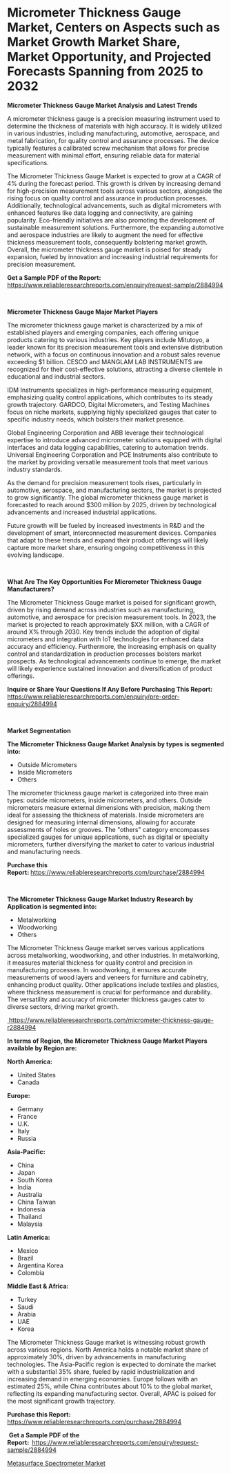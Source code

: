 <p><h1>Micrometer Thickness Gauge Market, Centers on Aspects such as Market Growth Market Share, Market Opportunity, and Projected Forecasts Spanning from 2025 to 2032</h1></p><p><strong>Micrometer Thickness Gauge Market Analysis and Latest Trends</strong></p>
<p><p>A micrometer thickness gauge is a precision measuring instrument used to determine the thickness of materials with high accuracy. It is widely utilized in various industries, including manufacturing, automotive, aerospace, and metal fabrication, for quality control and assurance processes. The device typically features a calibrated screw mechanism that allows for precise measurement with minimal effort, ensuring reliable data for material specifications.</p><p>The Micrometer Thickness Gauge Market is expected to grow at a CAGR of 4% during the forecast period. This growth is driven by increasing demand for high-precision measurement tools across various sectors, alongside the rising focus on quality control and assurance in production processes. Additionally, technological advancements, such as digital micrometers with enhanced features like data logging and connectivity, are gaining popularity. Eco-friendly initiatives are also promoting the development of sustainable measurement solutions. Furthermore, the expanding automotive and aerospace industries are likely to augment the need for effective thickness measurement tools, consequently bolstering market growth. Overall, the micrometer thickness gauge market is poised for steady expansion, fueled by innovation and increasing industrial requirements for precision measurement.</p></p>
<p><strong>Get a Sample PDF of the Report:&nbsp;</strong> <a href="https://www.reliableresearchreports.com/enquiry/request-sample/2884994?utm_campaign=3002&utm_medium=2&utm_source=Github&utm_content=ia&utm_term=13032025&utm_id=micrometer-thickness-gauge">https://www.reliableresearchreports.com/enquiry/request-sample/2884994</a></p>
<p>&nbsp;</p>
<p><strong>Micrometer Thickness Gauge Major Market Players</strong></p>
<p><p>The micrometer thickness gauge market is characterized by a mix of established players and emerging companies, each offering unique products catering to various industries. Key players include Mitutoyo, a leader known for its precision measurement tools and extensive distribution network, with a focus on continuous innovation and a robust sales revenue exceeding $1 billion. CESCO and MANGLAM LAB INSTRUMENTS are recognized for their cost-effective solutions, attracting a diverse clientele in educational and industrial sectors.</p><p>IDM Instruments specializes in high-performance measuring equipment, emphasizing quality control applications, which contributes to its steady growth trajectory. GARDCO, Digital Micrometers, and Testing Machines focus on niche markets, supplying highly specialized gauges that cater to specific industry needs, which bolsters their market presence.</p><p>Global Engineering Corporation and ABB leverage their technological expertise to introduce advanced micrometer solutions equipped with digital interfaces and data logging capabilities, catering to automation trends. Universal Engineering Corporation and PCE Instruments also contribute to the market by providing versatile measurement tools that meet various industry standards.</p><p>As the demand for precision measurement tools rises, particularly in automotive, aerospace, and manufacturing sectors, the market is projected to grow significantly. The global micrometer thickness gauge market is forecasted to reach around $300 million by 2025, driven by technological advancements and increased industrial applications.</p><p>Future growth will be fueled by increased investments in R&D and the development of smart, interconnected measurement devices. Companies that adapt to these trends and expand their product offerings will likely capture more market share, ensuring ongoing competitiveness in this evolving landscape.</p></p>
<p>&nbsp;</p>
<p><strong>What Are The Key Opportunities For Micrometer Thickness Gauge Manufacturers?</strong></p>
<p><p>The Micrometer Thickness Gauge market is poised for significant growth, driven by rising demand across industries such as manufacturing, automotive, and aerospace for precision measurement tools. In 2023, the market is projected to reach approximately $XX million, with a CAGR of around X% through 2030. Key trends include the adoption of digital micrometers and integration with IoT technologies for enhanced data accuracy and efficiency. Furthermore, the increasing emphasis on quality control and standardization in production processes bolsters market prospects. As technological advancements continue to emerge, the market will likely experience sustained innovation and diversification of product offerings.</p></p>
<p><strong>Inquire or Share Your Questions If Any Before Purchasing This Report:</strong> <a href="https://www.reliableresearchreports.com/enquiry/pre-order-enquiry/2884994?utm_campaign=3002&utm_medium=2&utm_source=Github&utm_content=ia&utm_term=13032025&utm_id=micrometer-thickness-gauge">https://www.reliableresearchreports.com/enquiry/pre-order-enquiry/2884994</a></p>
<p>&nbsp;</p>
<p><strong>Market Segmentation</strong></p>
<p><strong>The Micrometer Thickness Gauge Market Analysis by types is segmented into:</strong></p>
<p><ul><li> Outside Micrometers</li><li>Inside Micrometers</li><li>Others </li></ul></p>
<p><p>The micrometer thickness gauge market is categorized into three main types: outside micrometers, inside micrometers, and others. Outside micrometers measure external dimensions with precision, making them ideal for assessing the thickness of materials. Inside micrometers are designed for measuring internal dimensions, allowing for accurate assessments of holes or grooves. The "others" category encompasses specialized gauges for unique applications, such as digital or specialty micrometers, further diversifying the market to cater to various industrial and manufacturing needs.</p></p>
<p><strong>Purchase this Report:&nbsp;</strong><a href="https://www.reliableresearchreports.com/purchase/2884994?utm_campaign=3002&utm_medium=2&utm_source=Github&utm_content=ia&utm_term=13032025&utm_id=micrometer-thickness-gauge">https://www.reliableresearchreports.com/purchase/2884994</a></p>
<p>&nbsp;</p>
<p><strong>The Micrometer Thickness Gauge Market Industry Research by Application is segmented into:</strong></p>
<p><ul><li> Metalworking</li><li>Woodworking</li><li>Others </li></ul></p>
<p><p>The Micrometer Thickness Gauge market serves various applications across metalworking, woodworking, and other industries. In metalworking, it measures material thickness for quality control and precision in manufacturing processes. In woodworking, it ensures accurate measurements of wood layers and veneers for furniture and cabinetry, enhancing product quality. Other applications include textiles and plastics, where thickness measurement is crucial for performance and durability. The versatility and accuracy of micrometer thickness gauges cater to diverse sectors, driving market growth.</p></p>
<p><a href="https://www.reliableresearchreports.com/micrometer-thickness-gauge-r2884994?utm_campaign=3002&utm_medium=2&utm_source=Github&utm_content=ia&utm_term=13032025&utm_id=micrometer-thickness-gauge">&nbsp;https://www.reliableresearchreports.com/micrometer-thickness-gauge-r2884994</a></p>
<p><strong>In terms of Region, the Micrometer Thickness Gauge Market Players available by Region are:</strong></p>
<p>
    <p> <strong> North America: </strong>
        <ul>
            <li>United States</li>
            <li>Canada</li>
        </ul>
        </p> 
    <p> <strong> Europe: </strong>
        <ul>
            <li>Germany</li>
            <li>France</li>
            <li>U.K.</li>
            <li>Italy</li>
            <li>Russia</li>
        </ul>
        </p> 
    <p> <strong> Asia-Pacific: </strong>
        <ul>
            <li>China</li>
            <li>Japan</li>
            <li>South Korea</li>
            <li>India</li>
            <li>Australia</li>
            <li>China Taiwan</li>
            <li>Indonesia</li>
            <li>Thailand</li>
            <li>Malaysia</li>
        </ul>
        </p> 
    <p> <strong> Latin America: </strong>
        <ul>
            <li>Mexico</li>
            <li>Brazil</li>
            <li>Argentina Korea</li>
            <li>Colombia</li>
        </ul>
        </p> 
    <p> <strong> Middle East & Africa: </strong>
        <ul>
            <li>Turkey</li>
            <li>Saudi</li>
            <li>Arabia</li>
            <li>UAE</li>
            <li>Korea</li>
        </ul>
    </p>
    </p>
<p><p>The Micrometer Thickness Gauge market is witnessing robust growth across various regions. North America holds a notable market share of approximately 30%, driven by advancements in manufacturing technologies. The Asia-Pacific region is expected to dominate the market with a substantial 35% share, fueled by rapid industrialization and increasing demand in emerging economies. Europe follows with an estimated 25%, while China contributes about 10% to the global market, reflecting its expanding manufacturing sector. Overall, APAC is poised for the most significant growth trajectory.</p></p>
<p><strong>Purchase this Report: </strong><a href="https://www.reliableresearchreports.com/purchase/2884994?utm_campaign=3002&utm_medium=2&utm_source=Github&utm_content=ia&utm_term=13032025&utm_id=micrometer-thickness-gauge">https://www.reliableresearchreports.com/purchase/2884994</a></p>
<p>&nbsp;<strong>Get a Sample PDF of the Report:&nbsp;&nbsp;</strong><a href="https://www.reliableresearchreports.com/enquiry/request-sample/2884994?utm_campaign=3002&utm_medium=2&utm_source=Github&utm_content=ia&utm_term=13032025&utm_id=micrometer-thickness-gauge">https://www.reliableresearchreports.com/enquiry/request-sample/2884994</a></p>
<p><strong></strong></p>
<p><p><a href="https://github.com/carylgrinko/Market-Research-Report-List-1/blob/main/metasurface-spectrometer-market.md?utm_campaign=3002&utm_medium=2&utm_source=Github&utm_content=ia&utm_term=13032025&utm_id=micrometer-thickness-gauge">Metasurface Spectrometer Market</a></p></p>